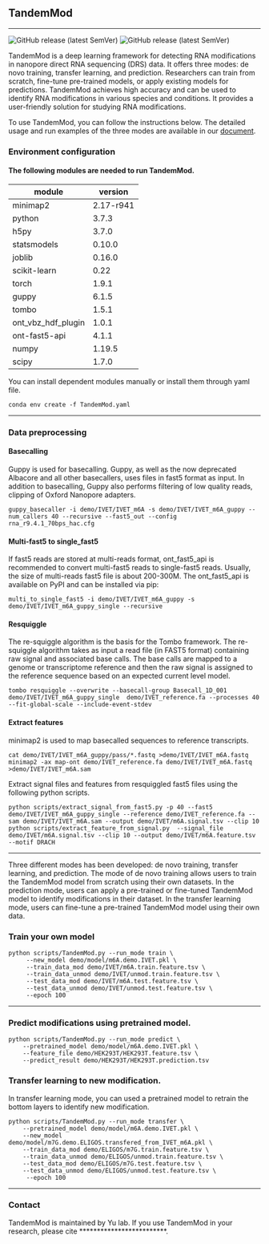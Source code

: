 ## TandemMod
---
![GitHub release (latest SemVer)](https://img.shields.io/badge/Version-v1.0-yellowgreen) ![GitHub release (latest SemVer)](https://img.shields.io/badge/Language-python-yellowgreen)

TandemMod is a deep learning framework for detecting RNA modifications in nanopore direct RNA sequencing (DRS) data. It offers three modes: de novo training, transfer learning, and prediction. Researchers can train from scratch, fine-tune pre-trained models, or apply existing models for predictions. TandemMod achieves high accuracy and can be used to identify RNA modifications in various species and conditions. It provides a user-friendly solution for studying RNA modifications.

To use TandemMod, you can follow the instructions below. The detailed usage and run examples of the three modes are available in our [document](https://yulab2021.github.io/TandemMod_document).

### Environment configuration
#### The following modules are needed to run TandemMod. 

module | version
---|---
minimap2 | 2.17-r941
python                               |3.7.3
h5py                               |3.7.0
statsmodels                        |0.10.0
joblib                        |0.16.0
scikit-learn              |0.22 
torch                     |1.9.1
guppy                     |6.1.5
tombo                     |1.5.1
ont_vbz_hdf_plugin        |1.0.1
ont-fast5-api             |4.1.1
numpy                     |1.19.5
scipy                     |1.7.0

You can install dependent modules manually or install them through yaml file.
```
conda env create -f TandemMod.yaml
```
---
### Data preprocessing
#### Basecalling
Guppy is used for basecalling. Guppy, as well as the now deprecated Albacore and all other basecallers, uses files in fast5 format as input. In addition to basecalling, Guppy also performs filtering of low quality reads, clipping of Oxford Nanopore adapters.
```
guppy_basecaller -i demo/IVET/IVET_m6A -s demo/IVET/IVET_m6A_guppy --num_callers 40 --recursive --fast5_out --config rna_r9.4.1_70bps_hac.cfg
```
#### Multi-fast5 to single_fast5
If fast5 reads are stored at multi-reads format, ont_fast5_api is recommended to convert multi-fast5 reads to single-fast5 reads. Usually, the size of multi-reads fast5 file is about 200-300M. The ont_fast5_api is available on PyPI and can be installed via pip:
```
multi_to_single_fast5 -i demo/IVET/IVET_m6A_guppy -s demo/IVET/IVET_m6A_guppy_single --recursive
```
#### Resquiggle
The re-squiggle algorithm is the basis for the Tombo framework. The re-squiggle algorithm takes as input a read file (in FAST5 format) containing raw signal and associated base calls. The base calls are mapped to a genome or transcriptome reference and then the raw signal is assigned to the reference sequence based on an expected current level model.
```
tombo resquiggle --overwrite --basecall-group Basecall_1D_001 demo/IVET/IVET_m6A_guppy_single  demo/IVET_reference.fa --processes 40 --fit-global-scale --include-event-stdev
```
#### Extract features
minimap2 is used to map basecalled sequences to reference transcripts.
```
cat demo/IVET/IVET_m6A_guppy/pass/*.fastq >demo/IVET/IVET_m6A.fastq
minimap2 -ax map-ont demo/IVET_reference.fa demo/IVET/IVET_m6A.fastq >demo/IVET/IVET_m6A.sam
```
Extract signal files and features from resquiggled fast5 files using the following python scripts.
```
python scripts/extract_signal_from_fast5.py -p 40 --fast5 demo/IVET/IVET_m6A_guppy_single --reference demo/IVET_reference.fa --sam demo/IVET/IVET_m6A.sam --output demo/IVET/m6A.signal.tsv --clip 10
python scripts/extract_feature_from_signal.py  --signal_file demo/IVET/m6A.signal.tsv --clip 10 --output demo/IVET/m6A.feature.tsv --motif DRACH
```

---
Three different modes has been developed: de novo training, transfer learning, and prediction. The mode of de novo training allows users to train the TandemMod model from scratch using their own datasets. In the prediction mode, users can apply a pre-trained or fine-tuned TandemMod model to identify modifications in their dataset. In the transfer learning mode, users can fine-tune a pre-trained TandemMod model using their own data. 
### Train your own model
```
python scripts/TandemMod.py --run_mode train \
     --new_model demo/model/m6A.demo.IVET.pkl \
     --train_data_mod demo/IVET/m6A.train.feature.tsv \
     --train_data_unmod demo/IVET/unmod.train.feature.tsv \
     --test_data_mod demo/IVET/m6A.test.feature.tsv \
     --test_data_unmod demo/IVET/unmod.test.feature.tsv \
     --epoch 100
```
---
### Predict modifications using pretrained model.
```
python scripts/TandemMod.py --run_mode predict \
    --pretrained_model demo/model/m6A.demo.IVET.pkl \
    --feature_file demo/HEK293T/HEK293T.feature.tsv \
    --predict_result demo/HEK293T/HEK293T.prediction.tsv
```

### Transfer learning to new modification.
In transfer learning mode, you can used a pretrained model to retrain the bottom layers to identify new modification.
```
python scripts/TandemMod.py --run_mode transfer \
    --pretrained_model demo/model/m6A.demo.IVET.pkl \
    --new_model demo/model/m7G.demo.ELIGOS.transfered_from_IVET_m6A.pkl \
    --train_data_mod demo/ELIGOS/m7G.train.feature.tsv \
    --train_data_unmod demo/ELIGOS/unmod.train.feature.tsv \
    --test_data_mod demo/ELIGOS/m7G.test.feature.tsv \
    --test_data_unmod demo/ELIGOS/unmod.test.feature.tsv \
     --epoch 100
```
---
### Contact
TandemMod is maintained by Yu lab.
If you use TandemMod in your research, please cite *************************.



